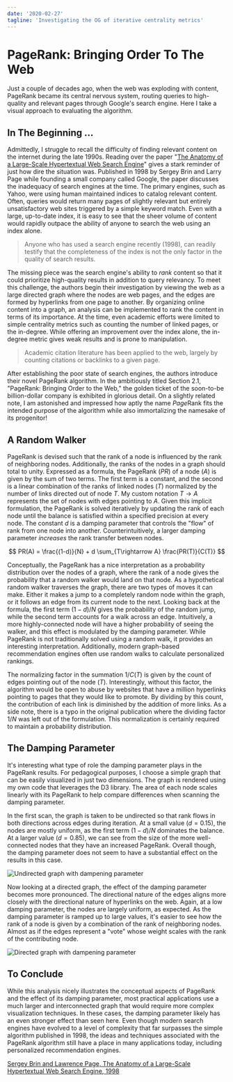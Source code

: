```yaml
---
date: '2020-02-27'
tagline: 'Investigating the OG of iterative centrality metrics'
---
```


# PageRank: Bringing Order To The Web

Just a couple of decades ago, when the web was exploding with content, PageRank became its central nervous system, routing queries to high-quality and relevant pages through Google's search engine.
Here I take a visual approach to evaluating the algorithm.

## In The Beginning ...

Admittedly, I struggle to recall the difficulty of finding relevant content on the internet during the late 1990s. Reading over the paper "[The Anatomy of a Large-Scale Hypertextual Web Search Engine](http://infolab.stanford.edu/pub/papers/google.pdf)" gives a stark reminder of just how dire the situation was. Published in 1998 by Sergey Brin and Larry Page while founding a small company called Google, the paper discusses the inadequacy of search engines at the time. The primary engines, such as Yahoo, were using human maintained indices to catalog relevant content. Often, queries would return many pages of slightly relevant but entirely unsatisfactory web sites triggered by a simple keyword match. Even with a large, up-to-date index, it is easy to see that the sheer volume of content would rapidly outpace the ability of anyone to search the web using an index alone.

> Anyone who has used a search engine recently (1998), can readily testify that the completeness of the index is not the only factor in the quality of search results.

The missing piece was the search engine's ability to *rank* content so that it could prioritize high-quality results in addition to query relevancy.
To meet this challenge, the authors begin their investigation by viewing the web as a large directed graph where the nodes are web pages, and the edges are formed by hyperlinks from one page to another. By organizing online content into a graph, an analysis can be implemented to rank the content in terms of its importance. At the time, even academic efforts were limited to simple centrality metrics such as counting the number of linked pages, or the in-degree. While offering an improvement over the index alone, the in-degree metric gives weak results and is prone to manipulation.

> Academic citation literature has been applied to the web, largely by counting citations or backlinks to a given page.

After establishing the poor state of search engines, the authors introduce their novel PageRank algorithm. In the ambitiously titled Section 2.1, "PageRank: Bringing Order to the Web," the golden ticket of the soon-to-be billion-dollar company is exhibited in glorious detail.
On a slightly related note, I am astonished and impressed how aptly the name *Page*Rank fits the intended purpose of the algorithm while also immortalizing the namesake of its progenitor!

## A Random Walker

PageRank is devised such that the rank of a node is influenced by the rank of neighboring nodes. Additionally, the ranks of the nodes in a graph should total to unity. Expressed as a formula, the PageRank ($PR$) of a node ($A$) is given by the sum of two terms. The first term is a constant, and the second is a linear combination of the ranks of linked nodes ($T$) normalized by the number of links directed out of node $T$. My custom notation $T\rightarrow A$ represents the set of nodes with edges pointing to $A$. Given this implicit formulation, the PageRank is solved iteratively by updating the rank of each node until the balance is satisfied within a specified precision at every node. The constant $d$ is a damping parameter that controls the "flow" of rank from one node into another. Counterintuitively, a larger damping parameter *increases* the rank transfer between nodes.

$$
PR(A) = \frac{(1-d)}{N} + d \sum_{T\rightarrow A} \frac{PR(T)}{C(T)}
$$

Conceptually, the PageRank has a nice interpretation as a probability distribution over the nodes of a graph, where the rank of a node gives the probability that a random walker would land on that node. As a hypothetical random walker traverses the graph, there are two types of moves it can make. Either it makes a jump to a completely random node within the graph, or it follows an edge from its current node to the next. Looking back at the formula, the first term $(1-d)/N$ gives the probability of the random jump, while the second term accounts for a walk across an edge. Intuitively, a more highly-connected node will have a higher probability of seeing the walker, and this effect is modulated by the damping parameter. While PageRank is not traditionally solved using a random walk, it provides an interesting interpretation. Additionally, modern graph-based recommendation engines often use random walks to calculate personalized rankings.

The normalizing factor in the summation $1/C(T)$ is given by the count of edges pointing out of the node ($T$). Interestingly, without this factor, the algorithm would be open to abuse by websites that have a million hyperlinks pointing to pages that they would like to promote.
By dividing by this count, the contribution of each link is diminished by the addition of more links. As a side note, there is a typo in the original publication where the dividing factor $1/N$ was left out of the formulation. This normalization is certainly required to maintain a probability distribution.

## The Damping Parameter

It's interesting what type of role the damping parameter plays in the PageRank results. For pedagogical purposes, I choose a simple graph that can be easily visualized in just two dimensions. The graph is rendered using my own code that leverages the D3 library. The area of each node scales linearly with its PageRank to help compare differences when scanning the damping parameter.

In the first scan, the graph is taken to be undirected so that rank flows in both directions across edges during iteration. At a small value ($d=0.15$), the nodes are mostly uniform, as the first term $(1-d)/N$ dominates the balance. At a larger value ($d=0.85$), we can see from the size of the more well-connected nodes that they have an increased PageRank. Overall though, the damping parameter does not seem to have a substantial effect on the results in this case.

![Undirected graph with dampening parameter](https://res.cloudinary.com/docvozwpw/image/upload/w_900/undirected.png)

Now looking at a directed graph, the effect of the damping parameter becomes more pronounced.
The directional nature of the edges aligns more closely with the directional nature of hyperlinks on the web.
Again, at a low damping parameter, the nodes are largely uniform, as expected.
As the damping parameter is ramped up to large values, it's easier to see how the rank of a node is given by a combination of the rank of neighboring nodes. Almost as if the edges represent a "vote" whose weight scales with the rank of the contributing node.

![Directed graph with dampening parameter](https://res.cloudinary.com/docvozwpw/image/upload/w_900/directed.png)

## To Conclude

While this analysis nicely illustrates the conceptual aspects of PageRank and the effect of its damping parameter, most practical applications use a much larger and interconnected graph that would require more complex visualization techniques. In these cases, the damping parameter likely has an even stronger effect than seen here. Even though modern search engines have evolved to a level of complexity that far surpasses the simple algorithm published in 1998, the ideas and techniques associated with the PageRank algorithm still have a place in many applications today, including personalized recommendation engines.

[Sergey Brin and Lawrence Page, The Anatomy of a Large-Scale Hypertextual Web Search Engine, 1998](http://infolab.stanford.edu/pub/papers/google.pdf)